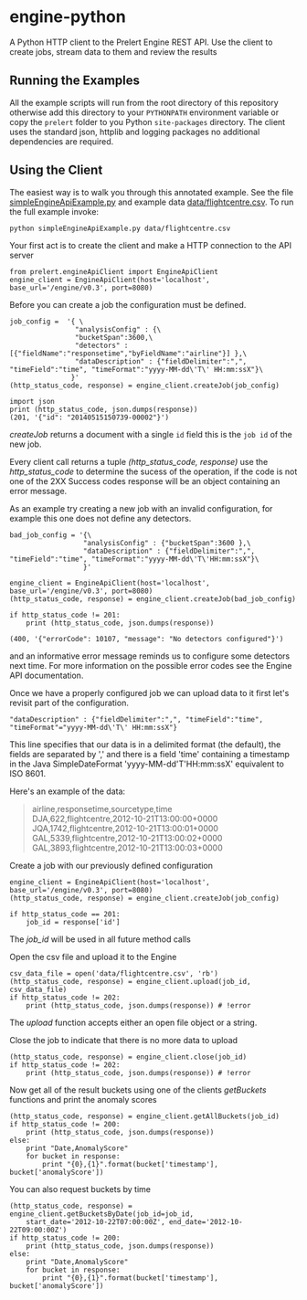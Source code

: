 engine-python
=============

A Python HTTP client to the Prelert Engine REST API.
Use the client to create jobs, stream data to them and review the results

Running the Examples
---------------------
All the example scripts will run from the root directory of this repository 
otherwise add this directory to your `PYTHONPATH` environment variable or copy
the `prelert` folder to you Python `site-packages` directory. 
The client uses the standard json, httplib and logging packages no additional
dependencies are required.

Using the Client
-----------------
The easiest way is to walk you through this annotated example.
See the file [simpleEngineApiExample.py](simpleEngineApiExample.py) and example data [data/flightcentre.csv](data/flightcentre.csv). To run the full example invoke:

    python simpleEngineApiExample.py data/flightcentre.csv

Your first act is to create the client and make a HTTP connection to the API server

    from prelert.engineApiClient import EngineApiClient
    engine_client = EngineApiClient(host='localhost', base_url='/engine/v0.3', port=8080)

Before you can create a job the configuration must be defined.

    job_config =  '{ \
                    "analysisConfig" : {\
                    "bucketSpan":3600,\
                    "detectors" :[{"fieldName":"responsetime","byFieldName":"airline"}] },\
                    "dataDescription" : {"fieldDelimiter":",", "timeField":"time", "timeFormat":"yyyy-MM-dd\'T\' HH:mm:ssX"}\
                   }'
    (http_status_code, response) = engine_client.createJob(job_config)

    import json
    print (http_status_code, json.dumps(response))
    (201, '{"id": "20140515150739-00002"}')

*createJob* returns a document with a single `id` field this is the `job id` of the new job.

Every client call returns a tuple *(http_status_code, response)* use the *http_status_code*
to determine the sucess of the operation, if the code is not one of the 2XX Success codes
response will be an object containing an error message.

As an example try creating a new job with an invalid configuration, for example this one does not define 
any detectors.

    bad_job_config = '{\
                      "analysisConfig" : {"bucketSpan":3600 },\
                      "dataDescription" : {"fieldDelimiter":",", "timeField":"time", "timeFormat":"yyyy-MM-dd\'T\'HH:mm:ssX"}\
                      }'

    engine_client = EngineApiClient(host='localhost', base_url='/engine/v0.3', port=8080)
    (http_status_code, response) = engine_client.createJob(bad_job_config)

    if http_status_code != 201:
        print (http_status_code, json.dumps(response))
    
    (400, '{"errorCode": 10107, "message": "No detectors configured"}')

and an informative error message reminds us to configure some detectors next time.
For more information on the possible error codes see the Engine API documentation.

Once we have a properly configured job we can upload data to it first let's revisit part of
the configuration.
    
    "dataDescription" : {"fieldDelimiter":",", "timeField":"time", "timeFormat"="yyyy-MM-dd\'T\' HH:mm:ssX"}

This line specifies that our data is in a delimited format (the default), the fields are
separated by ',' and there is a field 'time' containing a timestamp in the Java SimpleDateFormat 
'yyyy-MM-dd'T'HH:mm:ssX' equivalent to ISO 8601.

Here's an example of the data:
> airline,responsetime,sourcetype,time  
> DJA,622,flightcentre,2012-10-21T13:00:00+0000  
> JQA,1742,flightcentre,2012-10-21T13:00:01+0000  
> GAL,5339,flightcentre,2012-10-21T13:00:02+0000  
> GAL,3893,flightcentre,2012-10-21T13:00:03+0000  

Create a job with our previously defined configuration   

    engine_client = EngineApiClient(host='localhost', base_url='/engine/v0.3', port=8080)  
    (http_status_code, response) = engine_client.createJob(job_config)  

    if http_status_code == 201:
        job_id = response['id']


The *job_id* will be used in all future method calls

Open the csv file and upload it to the Engine

    csv_data_file = open('data/flightcentre.csv', 'rb')
    (http_status_code, response) = engine_client.upload(job_id, csv_data_file)
    if http_status_code != 202:
        print (http_status_code, json.dumps(response)) # !error

The *upload* function accepts either an open file object or a string.

Close the job to indicate that there is no more data to upload

    (http_status_code, response) = engine_client.close(job_id)
    if http_status_code != 202:
        print (http_status_code, json.dumps(response)) # !error

Now get all of the result buckets using one of the clients _getBuckets_ functions and 
print the anomaly scores

    (http_status_code, response) = engine_client.getAllBuckets(job_id)
    if http_status_code != 200:
        print (http_status_code, json.dumps(response))
    else:
        print "Date,AnomalyScore"
        for bucket in response:                                
            print "{0},{1}".format(bucket['timestamp'], bucket['anomalyScore']) 

You can also request buckets by time

    (http_status_code, response) = engine_client.getBucketsByDate(job_id=job_id,
        start_date='2012-10-22T07:00:00Z', end_date='2012-10-22T09:00:00Z')
    if http_status_code != 200:
        print (http_status_code, json.dumps(response))
    else:
        print "Date,AnomalyScore"
        for bucket in response:                                
            print "{0},{1}".format(bucket['timestamp'], bucket['anomalyScore'])  

